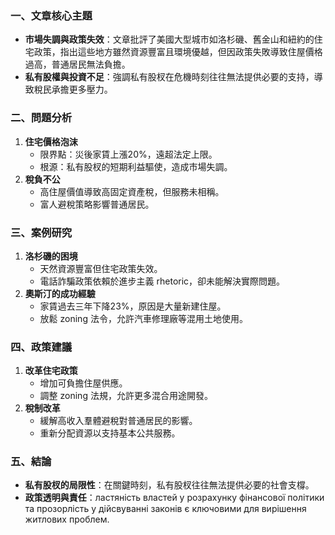 ### 一、文章核心主題
- **市場失調與政策失效**：文章批評了美國大型城市如洛杉磯、舊金山和紐約的住宅政策，指出這些地方雖然資源豐富且環境優越，但因政策失敗導致住屋價格過高，普通居民無法負擔。
- **私有股權與投資不足**：強調私有股杈在危機時刻往往無法提供必要的支持，導致稅民承擔更多壓力。

### 二、問題分析
1. **住宅價格泡沫**
   - 限界點：災後家賃上漲20%，遠超法定上限。
   - 根源：私有股杈的短期利益驅使，造成市場失調。
2. **稅負不公**
   - 高住屋價值導致高固定資產稅，但服務未相稱。
   - 富人避稅策略影響普通居民。

### 三、案例研究
1. **洛杉磯的困境**
   - 天然資源豐富但住宅政策失效。
   - 電話詐騙政策依賴於進步主義 rhetoric，卻未能解決實際問題。
2. **奧斯汀的成功經驗**
   - 家賃過去三年下降23%，原因是大量新建住屋。
   - 放鬆 zoning 法令，允許汽車修理廠等混用土地使用。

### 四、政策建議
1. **改革住宅政策**
   - 增加可負擔住屋供應。
   - 調整 zoning 法規，允許更多混合用途開發。
2. **稅制改革**
   - 緩解高收入羣體避稅對普通居民的影響。
   - 重新分配資源以支持基本公共服務。

### 五、結論
- **私有股杈的局限性**：在關鍵時刻，私有股杈往往無法提供必要的社會支橕。
- **政策透明與責任**：ластяність властей у розрахунку фінансової політики та прозорлість у дійсвуванні законів є ключовими для вирішення житлових проблем.